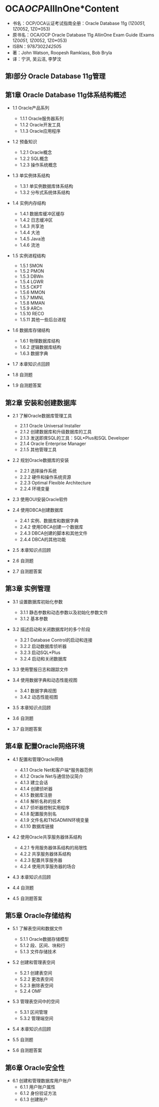 # OCA*OCP*AllInOne*Content

* 书名：OCP/OCA认证考试指南全册：Oracle Database 11g (1Z0*051, 1Z0*052, 1Z0*053)
* 原书名：OCA/OCP Oracle Database 11g All*in*One Exam Guide (Exams 1Z0*051, 1Z0*052, 1Z0*053)
* ISBN：978*7*302*24250*5
* 著：John Watson, Roopesh Ramklass, Bob Bryla
* 译：宁洪, 吴云洁, 李梦汶
  
## 第I部分 Oracle Database 11g管理

## 第1章 Oracle Database 11g体系结构概述

* 1.1 Oracle产品系列
  * 1.1.1 Oracle服务器系列
  * 1.1.2 Oracle开发工具
  * 1.1.3 Oracle应用程序

* 1.2 预备知识
  * 1.2.1 Oracle概念
  * 1.2.2 SQL概念
  * 1.2.3 操作系统概念

* 1.3 单实例体系结构
  * 1.3.1 单实例数据库体系结构
  * 1.3.2 分布式系统体系结构

* 1.4 实例内存结构
  * 1.4.1 数据库缓冲区缓存
  * 1.4.2 日志缓冲区
  * 1.4.3 共享池
  * 1.4.4 大池
  * 1.4.5 Java池
  * 1.4.6 流池
  
* 1.5 实例进程结构
  * 1.5.1 SMON
  * 1.5.2 PMON
  * 1.5.3 DBWn
  * 1.5.4 LGWR
  * 1.5.5 CKPT
  * 1.5.6 MMON
  * 1.5.7 MMNL
  * 1.5.8 MMAN
  * 1.5.9 ARCn
  * 1.5.10 RECO
  * 1.5.11 其他一些后台进程
  
* 1.6 数据库存储结构
  * 1.6.1 物理数据库结构
  * 1.6.2 逻辑数据库结构
  * 1.6.3 数据字典
  
* 1.7 本章知识点回顾
* 1.8 自测题
* 1.9 自测题答案

## 第2章 安装和创建数据库

* 2.1 了解Oracle数据库管理工具
  * 2.1.1 Oracle Universal Installer
  * 2.1.2 创建数据库和升级数据库的工具
  * 2.1.3 发送即席SQL的工具：SQL*Plus和SQL Developer
  * 2.1.4 Oracle Enterprise Manager
  * 2.1.5 其他管理工具
  
* 2.2 规划Oracle数据库的安装
  * 2.2.1 选择操作系统
  * 2.2.2 硬件和操作系统资源
  * 2.2.3 Optimal Flexible Architecture
  * 2.2.4 环境变量
  
* 2.3 使用OUI安装Oracle软件

* 2.4 使用DBCA创建数据库
  * 2.4.1 实例、数据库和数据字典
  * 2.4.2 使用DBCA创建一个数据库
  * 2.4.3 DBCA创建的脚本和其他文件
  * 2.4.4 DBCA的其他功能
  
* 2.5 本章知识点回顾
* 2.6 自测题
* 2.7 自测题答案

## 第3章 实例管理

* 3.1 设置数据库初始化参数
  * 3.1.1 静态参数和动态参数以及初始化参数文件
  * 3.1.2 基本参数
  
* 3.2 描述启动和关闭数据库时的多个阶段
  * 3.2.1 Database Control的启动和连接
  * 3.2.2 启动数据库侦听器
  * 3.2.3 启动SQL*Plus
  * 3.2.4 启动和关闭数据库
  
* 3.3 使用警报日志和跟踪文件

* 3.4 使用数据字典和动态性能视图
  * 3.4.1 数据字典视图
  * 3.4.2 动态性能视图

* 3.5 本章知识点回顾
* 3.6 自测题
* 3.7 自测题答案

## 第4章 配置Oracle网络环境

* 4.1 配置和管理Oracle网络
  * 4.1.1 Oracle Net和客户端*服务器范例
  * 4.1.2 Oracle Net与通信协议简介
  * 4.1.3 建立会话
  * 4.1.4 创建侦听器
  * 4.1.5 数据库注册
  * 4.1.6 解析名称的技术
  * 4.1.7 侦听器控制实用程序
  * 4.1.8 配置服务别名
  * 4.1.9 文件名和TNSADMIN环境变量
  * 4.1.10 数据库链接
  
* 4.2 使用Oracle共享服务器体系结构
  * 4.2.1 专用服务器体系结构的局限性
  * 4.2.2 共享服务器体系结构
  * 4.2.3 配置共享服务器
  * 4.2.4 使用共享服务器的场合

* 4.3 本章知识点回顾
* 4.4 自测题
* 4.5 自测题答案

## 第5章 Oracle存储结构

* 5.1 了解表空间和数据文件
  * 5.1.1 Oracle数据存储模型
  * 5.1.2 段、区间、块和行
  * 5.1.3 文件存储技术

* 5.2 创建和管理表空间
  * 5.2.1 创建表空间
  * 5.2.2 更改表空间
  * 5.2.3 删除表空间
  * 5.2.4 OMF

* 5.3 管理表空间中的空间
  * 5.3.1 区间管理
  * 5.3.2 管理端空间
  
* 5.4 本章知识点回顾
* 5.5 自测题
* 5.6 自测题答案

## 第6章 Oracle安全性

* 6.1 创建和管理数据库用户账户
  * 6.1.1 用户账户属性
  * 6.1.2 身份验证方法
  * 6.1.3 创建账户
